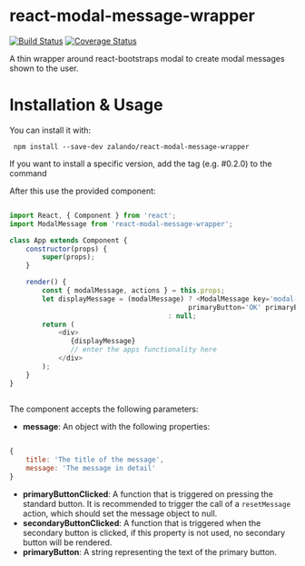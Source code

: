 # react-modal-message-wrapper

[![Build Status](https://travis-ci.org/zalando/react-modal-message-wrapper.svg?branch=master)](https://travis-ci.org/zalando/react-modal-message-wrapper) [![Coverage Status](https://coveralls.io/repos/github/zalando/react-modal-message-wrapper/badge.svg?branch=master)](https://coveralls.io/github/zalando/react-modal-message-wrapper?branch=master)

A thin wrapper around react-bootstraps modal to create modal messages shown to the user.
 
# Installation & Usage
 
You can install it with:
 
     npm install --save-dev zalando/react-modal-message-wrapper

If you want to install a specific version, add the tag (e.g. #0.2.0) to the command

After this use the provided component:

```javascript

import React, { Component } from 'react';
import ModalMessage from 'react-modal-message-wrapper';

class App extends Component {
    constructor(props) {
        super(props);
    }

    render() {
        const { modalMessage, actions } = this.props;
        let displayMessage = (modalMessage) ? <ModalMessage key='modal-message' message={modalMessage} 
                                            primaryButton='OK' primaryButtonClicked={actions.resetMessage}/>
                                       : null;
        return (
            <div>
               {displayMessage}
               // enter the apps functionality here
            </div>
        );
    }
}
 
```

The component accepts the following parameters:

* **message**: An object with the following properties:

```javascript

{
    title: 'The title of the message',
    message: 'The message in detail'
}

```

* **primaryButtonClicked**: A function that is triggered on pressing the standard button. It is recommended to trigger the call of a `resetMessage` action, which should set the message object to null.
* **secondaryButtonClicked**: A function that is triggered when the secondary button is clicked, if this property is not used, no secondary button will be rendered.
* **primaryButton**: A string representing the text of the primary button.